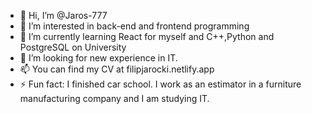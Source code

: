 - 👋 Hi, I’m @Jaros-777
- 👀 I’m interested in back-end and frontend programming
- 🌱 I’m currently learning React for myself and C++,Python and PostgreSQL on University
- 💞️ I’m looking for new experience in IT.
- 📫 You can find my CV at filipjarocki.netlify.app
- ⚡ Fun fact: I finished car school. I work as an estimator in a furniture manufacturing company and I am studying IT.

<!---
Jaros-777/Jaros-777 is a ✨ special ✨ repository because its `README.md` (this file) appears on your GitHub profile.
You can click the Preview link to take a look at your changes.
--->
